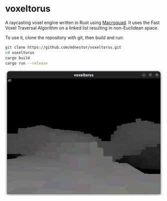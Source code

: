 # voxeltorus

A raycasting voxel engine written in Rust using [Macroquad](https://github.com/not-fl3/macroquad). It uses the Fast Voxel Traversal Algorithm on a linked list resulting in non-Euclidean space.

To use it, clone the repository with git, then build and run:

```sh
git clone https://github.com/mdnestor/voxeltorus.git
cd voxeltorus
cargo build
cargo run --release
```

![](image.png)
